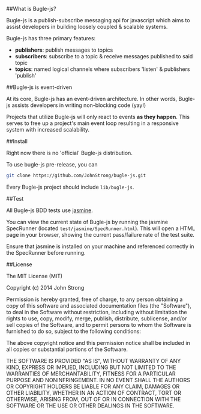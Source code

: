 ##What is Bugle-js?

Bugle-js is a publish-subscribe messaging api for javascript which
aims to assist developers in building loosely coupled & scalable systems.

Bugle-js has three primary features:

* <strong>publishers</strong>: publish messages to topics 
* <strong>subscribers</strong>: subscribe to a topic & receive messages published to said topic
* <strong>topics</strong>: named logical channels where subscribers 'listen' & publishers 'publish'

##Bugle-js is event-driven

At its core, Bugle-js has an event-driven architecture. 
In other words, Bugle-js assists developers in writing non-blocking code (yay!)

Projects that utilize Bugle-js will only react to events <strong>as they happen</strong>.
This serves to free up a project's main event loop resulting in a responsive system with increased scalability.

##Install

Right now there is no 'official' Bugle-js distribution.

To use bugle-js pre-release, you can

```bash
git clone https://github.com/JohnStrong/bugle-js.git
```
Every Bugle-js project should include ``lib/bugle-js``.

##Test

All Bugle-js BDD tests use <a href="http://jasmine.github.io/">jasmine</a>.

You can view the current state of Bugle-js by running the jasmine SpecRunner (located ``test/jasmine/SpecRunner.html``).
This will open a HTML page in your browser, showing the current pass/failure rate of the test suite.

Ensure that jasmine is installed on your machine and referenced correctly in the SpecRunner before running.

##License

The MIT License (MIT)

Copyright (c) 2014 John Strong

Permission is hereby granted, free of charge, to any person obtaining a copy
of this software and associated documentation files (the "Software"), to deal
in the Software without restriction, including without limitation the rights
to use, copy, modify, merge, publish, distribute, sublicense, and/or sell
copies of the Software, and to permit persons to whom the Software is
furnished to do so, subject to the following conditions:

The above copyright notice and this permission notice shall be included in
all copies or substantial portions of the Software.

THE SOFTWARE IS PROVIDED "AS IS", WITHOUT WARRANTY OF ANY KIND, EXPRESS OR
IMPLIED, INCLUDING BUT NOT LIMITED TO THE WARRANTIES OF MERCHANTABILITY,
FITNESS FOR A PARTICULAR PURPOSE AND NONINFRINGEMENT. IN NO EVENT SHALL THE
AUTHORS OR COPYRIGHT HOLDERS BE LIABLE FOR ANY CLAIM, DAMAGES OR OTHER
LIABILITY, WHETHER IN AN ACTION OF CONTRACT, TORT OR OTHERWISE, ARISING FROM,
OUT OF OR IN CONNECTION WITH THE SOFTWARE OR THE USE OR OTHER DEALINGS IN
THE SOFTWARE.